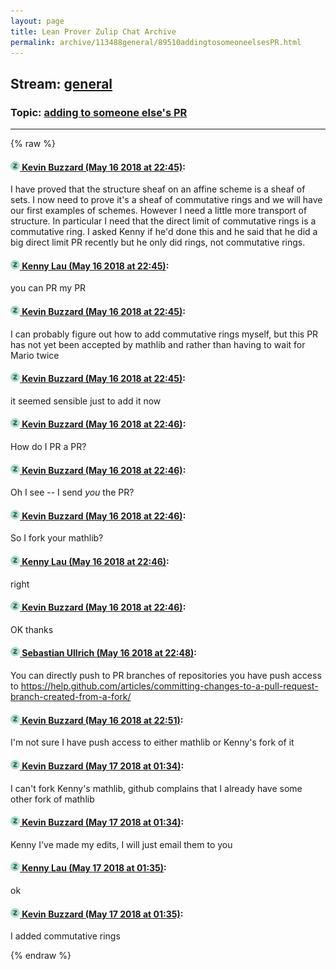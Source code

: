 ```yaml
---
layout: page
title: Lean Prover Zulip Chat Archive 
permalink: archive/113488general/89510addingtosomeoneelsesPR.html
---
```


## Stream: [general](index.html)
### Topic: [adding to someone else's PR](89510addingtosomeoneelsesPR.html)

---


{% raw %}
#### [![Click to go to Zulip](../../assets/img/zulip2.png) Kevin Buzzard (May 16 2018 at 22:45)](https://leanprover.zulipchat.com/#narrow/stream/113488-general/topic/adding%20to%20someone%20else%27s%20PR/near/126664340):
I have proved that the structure sheaf on an affine scheme is a sheaf of sets. I now need to prove it's a sheaf of commutative rings and we will have our first examples of schemes. However I need a little more transport of structure. In particular I need that the direct limit of commutative rings is a commutative ring. I asked Kenny if he'd done this and he said that he did a big direct limit PR recently but he only did rings, not commutative rings.

#### [![Click to go to Zulip](../../assets/img/zulip2.png) Kenny Lau (May 16 2018 at 22:45)](https://leanprover.zulipchat.com/#narrow/stream/113488-general/topic/adding%20to%20someone%20else%27s%20PR/near/126664356):
you can PR my PR

#### [![Click to go to Zulip](../../assets/img/zulip2.png) Kevin Buzzard (May 16 2018 at 22:45)](https://leanprover.zulipchat.com/#narrow/stream/113488-general/topic/adding%20to%20someone%20else%27s%20PR/near/126664358):
I can probably figure out how to add commutative rings myself, but this PR has not yet been accepted by mathlib and rather than having to wait for Mario twice

#### [![Click to go to Zulip](../../assets/img/zulip2.png) Kevin Buzzard (May 16 2018 at 22:45)](https://leanprover.zulipchat.com/#narrow/stream/113488-general/topic/adding%20to%20someone%20else%27s%20PR/near/126664367):
it seemed sensible just to add it now

#### [![Click to go to Zulip](../../assets/img/zulip2.png) Kevin Buzzard (May 16 2018 at 22:46)](https://leanprover.zulipchat.com/#narrow/stream/113488-general/topic/adding%20to%20someone%20else%27s%20PR/near/126664388):
How do I PR a PR?

#### [![Click to go to Zulip](../../assets/img/zulip2.png) Kevin Buzzard (May 16 2018 at 22:46)](https://leanprover.zulipchat.com/#narrow/stream/113488-general/topic/adding%20to%20someone%20else%27s%20PR/near/126664417):
Oh I see -- I send _you_ the PR?

#### [![Click to go to Zulip](../../assets/img/zulip2.png) Kevin Buzzard (May 16 2018 at 22:46)](https://leanprover.zulipchat.com/#narrow/stream/113488-general/topic/adding%20to%20someone%20else%27s%20PR/near/126664427):
So I fork your mathlib?

#### [![Click to go to Zulip](../../assets/img/zulip2.png) Kenny Lau (May 16 2018 at 22:46)](https://leanprover.zulipchat.com/#narrow/stream/113488-general/topic/adding%20to%20someone%20else%27s%20PR/near/126664430):
right

#### [![Click to go to Zulip](../../assets/img/zulip2.png) Kevin Buzzard (May 16 2018 at 22:46)](https://leanprover.zulipchat.com/#narrow/stream/113488-general/topic/adding%20to%20someone%20else%27s%20PR/near/126664432):
OK thanks

#### [![Click to go to Zulip](../../assets/img/zulip2.png) Sebastian Ullrich (May 16 2018 at 22:48)](https://leanprover.zulipchat.com/#narrow/stream/113488-general/topic/adding%20to%20someone%20else%27s%20PR/near/126664508):
You can directly push to PR branches of repositories you have push access to https://help.github.com/articles/committing-changes-to-a-pull-request-branch-created-from-a-fork/

#### [![Click to go to Zulip](../../assets/img/zulip2.png) Kevin Buzzard (May 16 2018 at 22:51)](https://leanprover.zulipchat.com/#narrow/stream/113488-general/topic/adding%20to%20someone%20else%27s%20PR/near/126664652):
I'm not sure I have push access to either mathlib or Kenny's fork of it

#### [![Click to go to Zulip](../../assets/img/zulip2.png) Kevin Buzzard (May 17 2018 at 01:34)](https://leanprover.zulipchat.com/#narrow/stream/113488-general/topic/adding%20to%20someone%20else%27s%20PR/near/126671490):
I can't fork Kenny's mathlib, github complains that I already have some other fork of mathlib

#### [![Click to go to Zulip](../../assets/img/zulip2.png) Kevin Buzzard (May 17 2018 at 01:34)](https://leanprover.zulipchat.com/#narrow/stream/113488-general/topic/adding%20to%20someone%20else%27s%20PR/near/126671495):
Kenny I've made my edits, I will just email them to you

#### [![Click to go to Zulip](../../assets/img/zulip2.png) Kenny Lau (May 17 2018 at 01:35)](https://leanprover.zulipchat.com/#narrow/stream/113488-general/topic/adding%20to%20someone%20else%27s%20PR/near/126671501):
ok

#### [![Click to go to Zulip](../../assets/img/zulip2.png) Kevin Buzzard (May 17 2018 at 01:35)](https://leanprover.zulipchat.com/#narrow/stream/113488-general/topic/adding%20to%20someone%20else%27s%20PR/near/126671507):
I added commutative rings


{% endraw %}
